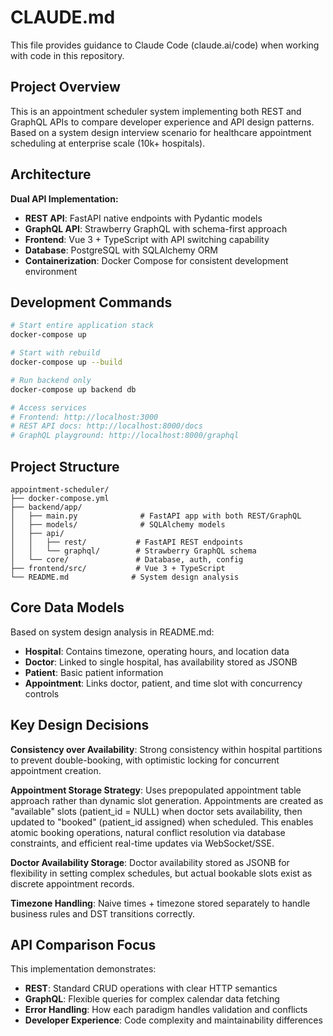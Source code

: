 # CLAUDE.md

This file provides guidance to Claude Code (claude.ai/code) when working with code in this repository.

## Project Overview

This is an appointment scheduler system implementing both REST and GraphQL APIs to compare developer experience and API design patterns. Based on a system design interview scenario for healthcare appointment scheduling at enterprise scale (10k+ hospitals).

## Architecture

**Dual API Implementation:**
- **REST API**: FastAPI native endpoints with Pydantic models
- **GraphQL API**: Strawberry GraphQL with schema-first approach
- **Frontend**: Vue 3 + TypeScript with API switching capability
- **Database**: PostgreSQL with SQLAlchemy ORM
- **Containerization**: Docker Compose for consistent development environment

## Development Commands

```bash
# Start entire application stack
docker-compose up

# Start with rebuild
docker-compose up --build

# Run backend only
docker-compose up backend db

# Access services
# Frontend: http://localhost:3000
# REST API docs: http://localhost:8000/docs
# GraphQL playground: http://localhost:8000/graphql
```

## Project Structure

```
appointment-scheduler/
├── docker-compose.yml
├── backend/app/
│   ├── main.py              # FastAPI app with both REST/GraphQL
│   ├── models/              # SQLAlchemy models
│   ├── api/
│   │   ├── rest/           # FastAPI REST endpoints
│   │   └── graphql/        # Strawberry GraphQL schema
│   └── core/               # Database, auth, config
├── frontend/src/           # Vue 3 + TypeScript
└── README.md              # System design analysis
```

## Core Data Models

Based on system design analysis in README.md:

- **Hospital**: Contains timezone, operating hours, and location data
- **Doctor**: Linked to single hospital, has availability stored as JSONB
- **Patient**: Basic patient information
- **Appointment**: Links doctor, patient, and time slot with concurrency controls

## Key Design Decisions

**Consistency over Availability**: Strong consistency within hospital partitions to prevent double-booking, with optimistic locking for concurrent appointment creation.

**Appointment Storage Strategy**: Uses prepopulated appointment table approach rather than dynamic slot generation. Appointments are created as "available" slots (patient_id = NULL) when doctor sets availability, then updated to "booked" (patient_id assigned) when scheduled. This enables atomic booking operations, natural conflict resolution via database constraints, and efficient real-time updates via WebSocket/SSE.

**Doctor Availability Storage**: Doctor availability stored as JSONB for flexibility in setting complex schedules, but actual bookable slots exist as discrete appointment records.

**Timezone Handling**: Naive times + timezone stored separately to handle business rules and DST transitions correctly.

## API Comparison Focus

This implementation demonstrates:
- **REST**: Standard CRUD operations with clear HTTP semantics
- **GraphQL**: Flexible queries for complex calendar data fetching
- **Error Handling**: How each paradigm handles validation and conflicts
- **Developer Experience**: Code complexity and maintainability differences